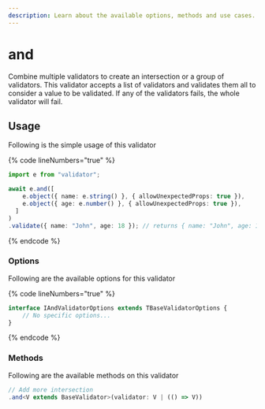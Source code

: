 ```yaml
---
description: Learn about the available options, methods and use cases.
---
```


# and

Combine multiple validators to create an intersection or a group of validators. This validator accepts a list of validators and validates them all to consider a value to be validated. If any of the validators fails, the whole validator will fail.

## Usage

Following is the simple usage of this validator

{% code lineNumbers="true" %}
```typescript
import e from "validator";

await e.and([
    e.object({ name: e.string() }, { allowUnexpectedProps: true }),
    e.object({ age: e.number() }, { allowUnexpectedProps: true }),
  ]
)
.validate({ name: "John", age: 18 }); // returns { name: "John", age: 18 }
```
{% endcode %}

### Options

Following are the available options for this validator

{% code lineNumbers="true" %}
```typescript
interface IAndValidatorOptions extends TBaseValidatorOptions {
    // No specific options...
}
```
{% endcode %}

### Methods

Following are the available methods on this validator

```typescript
// Add more intersection
.and<V extends BaseValidator>(validator: V | (() => V))
```
